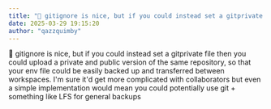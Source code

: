 ```yaml
---
title: "💭 gitignore is nice, but if you could instead set a gitprivate file then you..."
date: 2025-03-29 19:15:20
author: "qazzquimby"
---
```


💭 gitignore is nice, but if you could instead set a gitprivate file then you could upload a private and public version of the same repository, so that your env file could be easily backed up and transferred between workspaces. I'm sure it'd get more complicated with collaborators but even a simple implementation would mean you could potentially use git + something like LFS for general backups